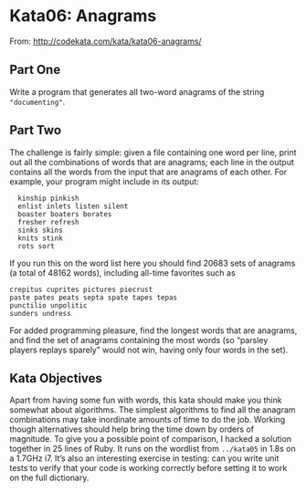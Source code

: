 # Kata06: Anagrams

From: http://codekata.com/kata/kata06-anagrams/

## Part One

Write a program that generates all two-word anagrams of the string `"documenting"`.

## Part Two

The challenge is fairly simple: given a file containing one word per line, print out all the combinations of words that are anagrams; each line in the output contains all the words from the input that are anagrams of each other. For example, your program might include in its output:

```
  kinship pinkish
  enlist inlets listen silent
  boaster boaters borates
  fresher refresh
  sinks skins
  knits stink
  rots sort
```

If you run this on the word list here you should find 20683 sets of anagrams (a total of 48162 words), including all-time favorites such as

```
crepitus cuprites pictures piecrust
paste pates peats septa spate tapes tepas
punctilio unpolitic
sunders undress
```

For added programming pleasure, find the longest words that are anagrams, and find the set of anagrams containing the most words (so “parsley players replays sparely” would not win, having only four words in the set).

## Kata Objectives

Apart from having some fun with words, this kata should make you think somewhat about algorithms. The simplest algorithms to find all the anagram combinations may take inordinate amounts of time to do the job. Working though alternatives should help bring the time down by orders of magnitude. To give you a possible point of comparison, I hacked a solution together in 25 lines of Ruby. It runs on the wordlist from `../kata05` in 1.8s on a 1.7GHz i7. It’s also an interesting exercise in testing: can you write unit tests to verify that your code is working correctly before setting it to work on the full dictionary.
